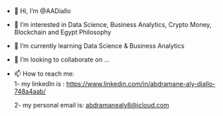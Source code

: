 - 👋 Hi, I’m @AADiallo
- 👀 I’m interested in Data Science, Business Analytics, Crypto Money, Blockchain and Egypt Philosophy 
- 🌱 I’m currently learning Data Science & Business Analytics 
- 💞️ I’m looking to collaborate on ...
- 📫 How to reach me:  
 1- my linkedIn is : https://www.linkedin.com/in/abdramane-aly-diallo-748a4aab/                               

    2- my personal email is: abdramanealy8@icloud.com
 
<!---
AADiallo/AADiallo is a ✨ special ✨ repository because its `README.md` (this file) appears on your GitHub profile.
You can click the Preview link to take a look at your changes.
--->
